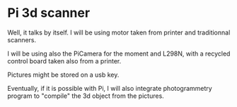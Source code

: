 # Pi 3d scanner
Well, it talks by itself.  I will be using motor taken from printer and traditionnal scanners.

I will be using also the PiCamera for the moment and L298N, with a recycled control board taken also from a printer.

Pictures might be stored on a usb key.

Eventually, if it is possible with Pi, I will also integrate photogrammetry program to "compile" the 3d object from the pictures.

